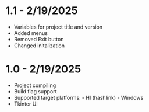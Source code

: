 # 1.1 - 2/19/2025
- Variables for project title and version
- Added menus
- Removed Exit button
- Changed initalization

# 1.0 - 2/19/2025
- Project compiling
- Build flag support
- Supported target platforms:
        - Hl (hashlink)
        - Windows
- Tkinter UI